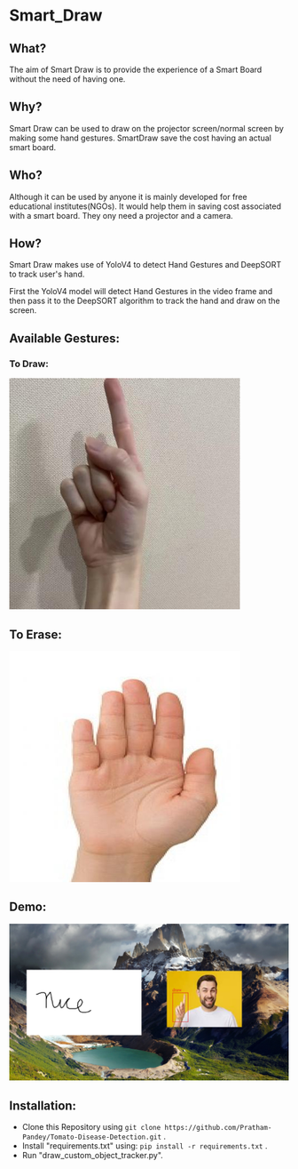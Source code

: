 # Smart_Draw

## What?
The aim of Smart Draw is to provide the experience of a Smart Board without the need of having one. 

## Why?
Smart Draw can be used to draw on the projector screen/normal screen by making some hand gestures. SmartDraw save the cost having an actual smart board.

## Who?
Although it can be used by anyone it is mainly developed for free educational institutes(NGOs). It would help them in saving cost associated with a smart board. They ony need a projector and a camera.

## How?
Smart Draw makes use of YoloV4 to detect Hand Gestures and DeepSORT to track user's hand. 

First the YoloV4 model will detect Hand Gestures in the video frame and then pass it to the DeepSORT algorithm to track the hand and draw on the screen.

## Available Gestures:
### To Draw:
![draw](https://github.com/Pratham-Pandey/Smart_Draw/blob/main/resource/draw.jpg)


## To Erase:
![erase](https://github.com/Pratham-Pandey/Smart_Draw/blob/main/resource/erase.jpg)

## Demo:

![custom_neural_network](https://github.com/Pratham-Pandey/Smart_Draw/blob/main/resource/bg8.jpg)


## Installation:
* Clone this Repository using ``` git clone https://github.com/Pratham-Pandey/Tomato-Disease-Detection.git ``` .
* Install "requirements.txt" using: ``` pip install -r requirements.txt ``` .
* Run "draw_custom_object_tracker.py".
